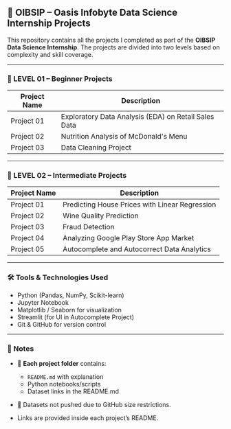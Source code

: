 ## 🌟 OIBSIP – Oasis Infobyte Data Science Internship Projects

This repository contains all the projects I completed as part of the **OIBSIP Data Science Internship**. The projects are divided into two levels based on complexity and skill coverage.

---

### 📁 LEVEL 01 – Beginner Projects

| Project Name | Description                                          | 
| ------------ | ---------------------------------------------------- | 
| Project 01   | Exploratory Data Analysis (EDA) on Retail Sales Data | 
| Project 02   | Nutrition Analysis of McDonald's Menu                | 
| Project 03   | Data Cleaning Project                                | 

---

### 📁 LEVEL 02 – Intermediate Projects

| Project Name | Description                                    |
| ------------ | ---------------------------------------------- |
| Project 01   | Predicting House Prices with Linear Regression |
| Project 02   | Wine Quality Prediction                        |
| Project 03   | Fraud Detection                                |
| Project 04   | Analyzing Google Play Store App Market         |
| Project 05   | Autocomplete and Autocorrect Data Analytics    |

---

### 🛠 Tools & Technologies Used

* Python (Pandas, NumPy, Scikit-learn)
* Jupyter Notebook
* Matplotlib / Seaborn for visualization
* Streamlit (for UI in Autocomplete Project)
* Git & GitHub for version control

---

### 📌 Notes

* 📂 **Each project folder** contains:

  * `README.md` with explanation
  * Python notebooks/scripts
  * Dataset links in the README.md

* 📁 Datasets not pushed due to GitHub size restrictions.
* Links are provided inside each project’s README.
